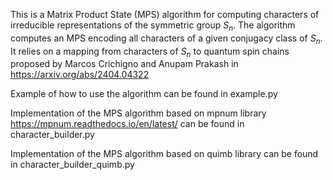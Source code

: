 This is a Matrix Product State (MPS) algorithm for computing characters of irreducible representations of the symmetric group $S_n$. 
The algorithm computes an MPS encoding all characters of a given conjugacy class of $S_n$. It relies on a mapping from characters of $S_n$ to quantum spin chains  proposed by
Marcos Crichigno and Anupam Prakash in https://arxiv.org/abs/2404.04322

Example of how to use the algorithm can be found in example.py

Implementation of the MPS algorithm based on mpnum library https://mpnum.readthedocs.io/en/latest/ can be found in character_builder.py

Implementation of the MPS algorithm based on quimb library can be found in character_builder_quimb.py
